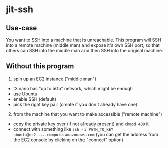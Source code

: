 # jit-ssh

## Use-case

You want to SSH into a machine that is unreachable. This program will SSH into a remote machine (middle man) and expose it's own SSH port, so that others can SSH into the middle man and then SSH into the original machine.

## Without this program

1. spin up an EC2 instance ("middle man")
  * t3.nano has "up to 5Gb" network, which might be enough
  * use Ubuntu
  * enable SSH (default)
  * pick the right key pair (create if you don't already have one)

2. from the machine that you want to make accessible ("remote machine")
  * copy the private key over (if not already present) and `chmod 400` it
  * connect with something like `ssh -i PATH_TO_KEY ubuntu@ec2-....compute.amazonaws.com` (you can get the address from the EC2 console by clicking on the "connect" option)
